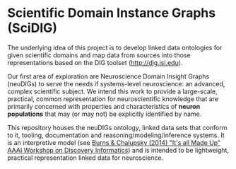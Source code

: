 # Scientific Domain Instance Graphs (SciDIG)

The underlying idea of this project is to develop linked data ontologies for given scientific domains and map data from sources into those representations based on the DIG toolset (http://dig.isi.edu). 

Our first area of exploration are Neuroscience Domain Insight Graphs (neuDIGs) to serve the needs if systems-level neuroscience: an advanced, complex scientific subject. We intend this work to provide a large-scale, practical, common representation for neuroscientific knowledge that are primarily concerned with properties and characteristics of **neuron populations** that may (or may not) be explicitly identified by name. 

This repository houses the neuDIGs ontology, linked data sets that conform to it, tooling, documentation and reasoning/modeling/inference systems. It is an interpretive model (see [Burns & Chalupsky (2014) "It's all Made Up" AAAI Workshop on Discovery Informatics](http://www.aaai.org/ocs/index.php/WS/AAAIW14/paper/view/8735)) and is intended to be lightweight, practical representation linked data for neuroscience.
